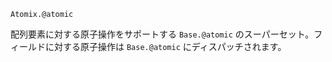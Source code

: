 ```
Atomix.@atomic
```

配列要素に対する原子操作をサポートする `Base.@atomic` のスーパーセット。フィールドに対する原子操作は `Base.@atomic` にディスパッチされます。
